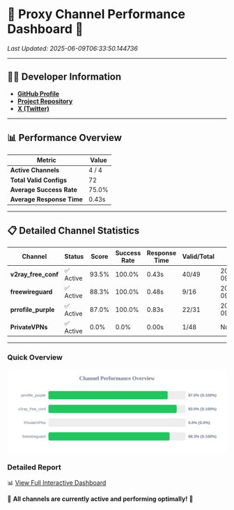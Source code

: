 # 🌟 Proxy Channel Performance Dashboard 🌟

_Last Updated: 2025-06-09T06:33:50.144736_

---

## 👩‍💻 Developer Information

- **[GitHub Profile](https://github.com/4n0nymou3)**  
- **[Project Repository](https://github.com/4n0nymou3/multi-proxy-config-fetcher)**  
- **[X (Twitter)](https://x.com/4n0nymou3)**  

---

## 📊 Performance Overview

| Metric                | Value       |
|-----------------------|-------------|
| **Active Channels**   | 4 / 4       |
| **Total Valid Configs** | 72          |
| **Average Success Rate** | 75.0%      |
| **Average Response Time** | 0.43s       |

---

## 📋 Detailed Channel Statistics

| Channel          | Status     | Score  | Success Rate | Response Time | Valid/Total | Last Success               |
|------------------|------------|--------|--------------|---------------|-------------|----------------------------|
| **v2ray_free_conf**  | ✅ Active  | 93.5%  | 100.0% | 0.43s         | 40/49       | 2025-06-09T06:33:38.186440 |
| **freewireguard**  | ✅ Active  | 88.3%  | 100.0% | 0.48s         | 9/16       | 2025-06-09T06:33:50.142904 |
| **prrofile_purple**  | ✅ Active  | 87.0%  | 100.0% | 0.83s         | 22/31       | 2025-06-09T06:33:37.707160 |
| **PrivateVPNs**  | ✅ Active  | 0.0%  | 0.0% | 0.00s         | 1/48       | None |

---

### Quick Overview
<div align="center">
  <a href="https://raw.githubusercontent.com/nullluser/NullRepo/refs/heads/main/assets/channel_stats_chart.svg">
    <img src="https://raw.githubusercontent.com/nullluser/NullRepo/refs/heads/main/assets/channel_stats_chart.svg" alt="Source Performance Statistics" width="800">
  </a>
</div>

### Detailed Report
📊 [View Full Interactive Dashboard](https://htmlpreview.github.io/?https://github.com/nullluser/NullRepo/blob/main/assets/performance_report.html)

🎉 **All channels are currently active and performing optimally!** 🎉
